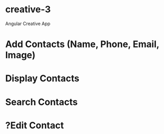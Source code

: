 # creative-3
Angular Creative App

# Add Contacts (Name, Phone, Email, Image)
# Display Contacts
# Search Contacts
# ?Edit Contact
